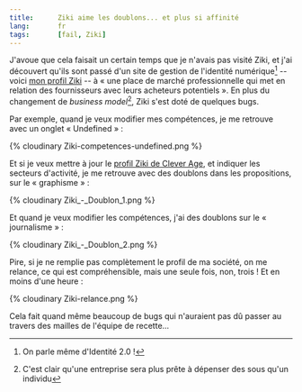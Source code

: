 ```yaml
---
title:      Ziki aime les doublons... et plus si affinité
lang:       fr
tags:       [fail, Ziki]
---
```


J'avoue que cela faisait un certain temps que je n'avais pas visité Ziki, et j'ai découvert qu'ils sont passé d'un site de gestion de l'identité numérique[^1] -- voici [mon profil Ziki](http://www.ziki.com/fr/nhoizey+1005) -- à « une place de marché professionnelle qui met en relation des fournisseurs avec leurs acheteurs potentiels ». En plus du changement de *business model*[^2], Ziki s'est doté de quelques bugs.


[^1]: On parle même d'Identité 2.0 !

[^2]: C'est clair qu'une entreprise sera plus prête à dépenser des sous qu'un individu

Par exemple, quand je veux modifier mes compétences, je me retrouve avec un onglet « Undefined » :

{% cloudinary Ziki-competences-undefined.png %}


Et si je veux mettre à jour le [profil Ziki de Clever Age](http://www.ziki.com/fr/clever-age+1955), et indiquer les secteurs d'activité, je me retrouve avec des doublons dans les propositions, sur le « graphisme » :

{% cloudinary Ziki_-_Doublon_1.png %}


Et quand je veux modifier les compétences, j'ai des doublons sur le « journalisme » :

{% cloudinary Ziki_-_Doublon_2.png %}


Pire, si je ne remplie pas complètement le profil de ma société, on me relance, ce qui est compréhensible, mais une seule fois, non, trois ! Et en moins d'une heure :

{% cloudinary Ziki-relance.png %}


Cela fait quand même beaucoup de bugs qui n'auraient pas dû passer au travers des mailles de l'équipe de recette...
